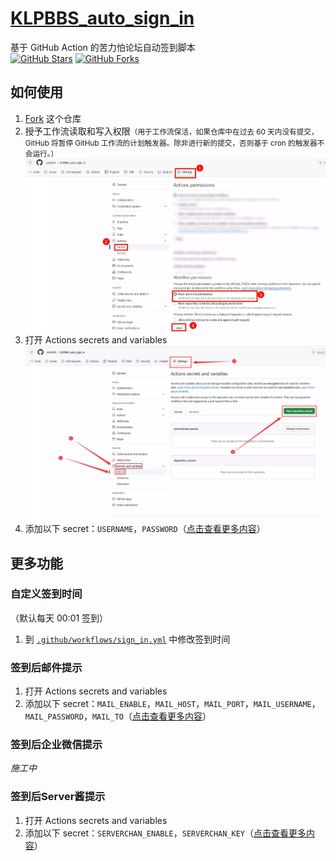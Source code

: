 # [KLPBBS_auto_sign_in](https://github.com/xyz8848/KLPBBS_auto_sign_in)
基于 GitHub Action 的苦力怕论坛自动签到脚本  
[![GitHub Stars](https://img.shields.io/github/stars/xyz8848/KLPBBS_auto_sign_in)](https://github.com/xyz8848/KLPBBS_auto_sign_in/stargazers)
[![GitHub Forks](https://img.shields.io/github/forks/xyz8848/KLPBBS_auto_sign_in)](https://github.com/xyz8848/KLPBBS_auto_sign_in/network/members)

## 如何使用

1. [Fork](https://github.com/xyz8848/KLPBBS_auto_sign_in/fork) 这个仓库
2. 授予工作流读取和写入权限<small>（用于工作流保活，如果仓库中在过去 60 天内没有提交，GitHub 将暂停 GitHub 工作流的计划触发器。除非进行新的提交，否则基于 cron 的触发器不会运行。）</small>  
![](img/step2.webp)
3. 打开 Actions secrets and variables  
![](img/step3.webp)
4. 添加以下 secret：`USERNAME`，`PASSWORD`（[点击查看更多内容](https://github.com/xyz8848/KLPBBS_auto_sign_in/blob/main/docs/secrets.md)）

## 更多功能
### 自定义签到时间
（默认每天 00:01 签到）
1. 到 [`.github/workflows/sign_in.yml`](.github/workflows/sign_in.yml) 中修改签到时间

### 签到后邮件提示
1. 打开 Actions secrets and variables
2. 添加以下 secret：`MAIL_ENABLE`，`MAIL_HOST`，`MAIL_PORT`，`MAIL_USERNAME`，`MAIL_PASSWORD`，`MAIL_TO`（[点击查看更多内容](https://github.com/xyz8848/KLPBBS_auto_sign_in/blob/main/docs/secrets.md)）

### 签到后企业微信提示
_施工中_

### 签到后Server酱提示
1. 打开 Actions secrets and variables
2. 添加以下 secret：`SERVERCHAN_ENABLE`，`SERVERCHAN_KEY`（[点击查看更多内容](https://github.com/xyz8848/KLPBBS_auto_sign_in/blob/main/docs/secrets.md)）
